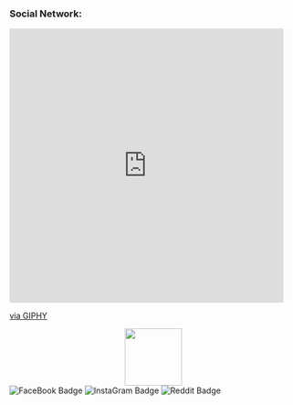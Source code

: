 ### Social Network:

<iframe src="https://giphy.com/embed/HwBlFQZFcAoUcPHZdX" width="480" height="480" frameBorder="0" class="giphy-embed" allowFullScreen></iframe><p><a href="https://giphy.com/stickers/GDevs-sticker-community-google-HwBlFQZFcAoUcPHZdX">via GIPHY</a></p>

<div id="header" align="center">
  <img src="https://giphy.com/embed/HwBlFQZFcAoUcPHZdX" width="100"/>
</div>

<div id="badges">
  <img src="https://img.shields.io/badge/FaceBook-blue?style=for-the-badge&logo=facebook&logoColor=white" alt="FaceBook Badge"/>
  <img src="https://img.shields.io/badge/Instagram-hotpink?style=for-the-badge&logo=instagram&logoColor=white" alt="InstaGram Badge"/>
  <img src="https://img.shields.io/badge/Reddit-orange?style=for-the-badge&logo=reddit&logoColor=white" alt="Reddit Badge"/>
</div>
